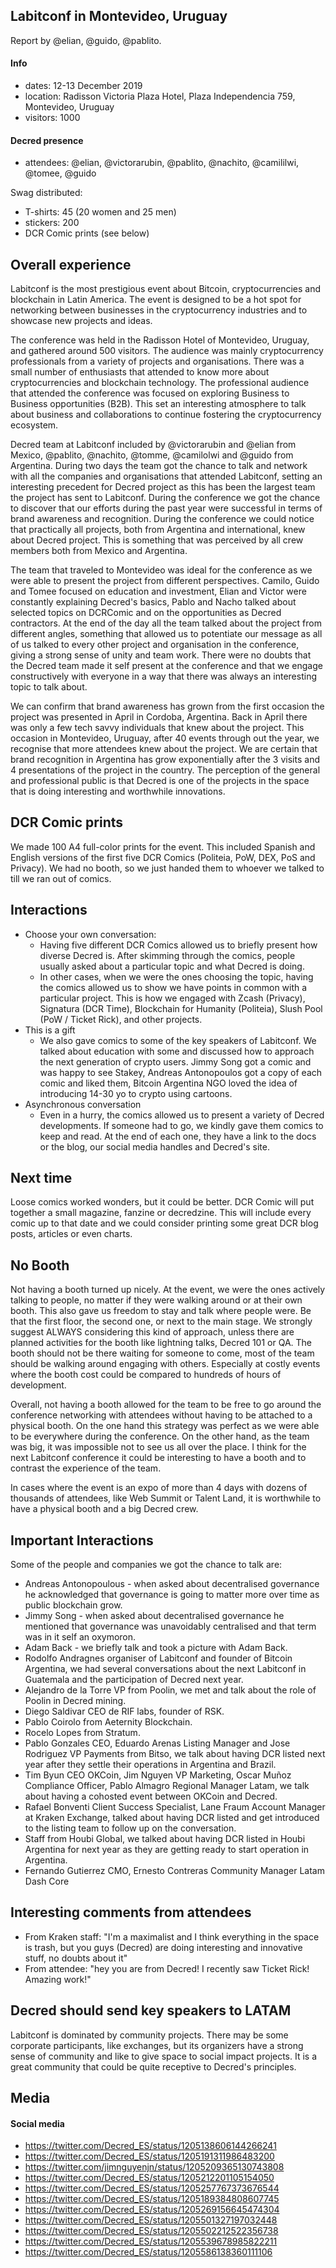 ## Labitconf in Montevideo, Uruguay

Report by @elian, @guido, @pablito.

#### Info

- dates: 12-13 December 2019
- location: Radisson Victoria Plaza Hotel, Plaza Independencia 759, Montevideo, Uruguay
- visitors: 1000

#### Decred presence

- attendees: @elian, @victorarubin, @pablito, @nachito, @camililwi, @tomee, @guido

Swag distributed:

- T-shirts: 45 (20 women and 25 men)
- stickers: 200
- DCR Comic prints (see below)

## Overall experience

Labitconf is the most prestigious event about Bitcoin, cryptocurrencies and blockchain in Latin America. The event is designed to be a hot spot for networking between businesses in the cryptocurrency industries and to showcase new projects and ideas.

The conference was held in the Radisson Hotel of Montevideo, Uruguay, and gathered around 500 visitors. The audience was mainly cryptocurrency professionals from a variety of projects and organisations. There was a small number of enthusiasts that attended to know more about cryptocurrencies and blockchain technology. The professional audience that attended the conference was focused on exploring Business to Business opportunities (B2B). This set an interesting atmosphere to talk about business and collaborations to continue fostering the cryptocurrency ecosystem.

Decred team at Labitconf included by @victorarubin and @elian from Mexico, @pablito, @nachito, @tomme, @camilolwi and @guido from Argentina. During two days the team got the chance to talk and network with all the companies and organisations that attended Labitconf, setting an interesting precedent for Decred project as this has been the largest team the project has sent to Labitconf. During the conference we got the chance to discover that our efforts during the past year were successful in terms of brand awareness and recognition. During the conference we could notice that practically all projects, both from Argentina and international, knew about Decred project. This is something that was perceived by all crew members both from Mexico and Argentina.

The team that traveled to Montevideo was ideal for the conference as we were able to present the project from different perspectives. Camilo, Guido and Tomee focused on education and investment, Elian and Victor were constantly explaining Decred's basics, Pablo and Nacho talked about selected topics on DCRComic and on the opportunities as Decred contractors. At the end of the day all the team talked about the project from different angles, something that allowed us to potentiate our message as all of us talked to every other project and organisation in the conference, giving a strong sense of unity and team work. There were no doubts that the Decred team made it self present at the conference and that we engage constructively with everyone in a way that there was always an interesting topic to talk about.

We can confirm that brand awareness has grown from the first occasion the project was presented in April in Cordoba, Argentina. Back in April there was only a few tech savvy individuals that knew about the project. This occasion in Montevideo, Uruguay, after 40 events through out the year, we recognise that more attendees knew about the project. We are certain that brand recognition in Argentina has grow exponentially after the 3 visits and 4 presentations of the project in the country. The perception of the general and professional public is that Decred is one of the projects in the space that is doing interesting and worthwhile innovations.

## DCR Comic prints

We made 100 A4 full-color prints for the event. This included Spanish and English versions of the first five DCR Comics (Politeia, PoW, DEX, PoS and Privacy). We had no booth, so we just handed them to whoever we talked to till we ran out of comics.

## Interactions

- Choose your own conversation:
  - Having five different DCR Comics allowed us to briefly present how diverse Decred is. After skimming through the comics, people usually asked about a particular topic and what Decred is doing.
  - In other cases, when we were the ones choosing the topic, having the comics allowed us to show we have points in common with a particular project. This is how we engaged with Zcash (Privacy), Signatura (DCR Time), Blockchain for Humanity (Politeia), Slush Pool (PoW / Ticket Rick), and other projects.
- This is a gift
  - We also gave comics to some of the key speakers of Labitconf. We talked about education with some and discussed how to approach the next generation of crypto users. Jimmy Song got a comic and was happy to see Stakey, Andreas Antonopoulos got a copy of each comic and liked them, Bitcoin Argentina NGO loved the idea of introducing 14-30 yo to crypto using cartoons.
- Asynchronous conversation
  - Even in a hurry, the comics allowed us to present a variety of Decred developments. If someone had to go, we kindly gave them comics to keep and read. At the end of each one, they have a link to the docs or the blog, our social media handles and Decred's site.

## Next time

Loose comics worked wonders, but it could be better. DCR Comic will put together a small magazine, fanzine or decredzine. This will include every comic up to that date and we could consider printing some great DCR blog posts, articles or even charts.

## No Booth

Not having a booth turned up nicely. At the event, we were the ones actively talking to people, no matter if they were walking around or at their own booth. This also gave us freedom to stay and talk where people were. Be that the first floor, the second one, or next to the main stage. We strongly suggest ALWAYS considering this kind of approach, unless there are planned activities for the booth like lightning talks, Decred 101 or QA. The booth should not be there waiting for someone to come, most of the team should be walking around engaging with others. Especially at costly events where the booth cost could be compared to hundreds of hours of development.

Overall, not having a booth allowed for the team to be free to go around the conference networking with attendees without having to be attached to a physical booth. On the one hand this strategy was perfect as we were able to be everywhere during the conference. On the other hand, as the team was big, it was impossible not to see us all over the place. I think for the next Labitconf conference it could be interesting to have a booth and to contrast the experience of the team.

In cases where the event is an expo of more than 4 days with dozens of thousands of attendees, like Web Summit or Talent Land, it is worthwhile to have a physical booth and a big Decred crew.

## Important Interactions

Some of the people and companies we got the chance to talk are:

- Andreas Antonopoulous - when asked about decentralised governance he acknowledged that governance is going to matter more over time as public blockchain grow.
- Jimmy Song - when asked about decentralised governance he mentioned that governance was unavoidably centralised and that term was in it self an oxymoron.
- Adam Back - we briefly talk and took a picture with Adam Back.
- Rodolfo Andragnes organiser of Labitconf and founder of Bitcoin Argentina, we had several conversations about the next Labitconf in Guatemala and the participation of Decred next year.
- Alejandro de la Torre VP from Poolin, we met and talk about the role of Poolin in Decred mining.
- Diego Saldivar CEO de RIF labs, founder of RSK.
- Pablo Coirolo from Aeternity Blockchain.
- Rocelo Lopes from Stratum.
- Pablo Gonzales CEO, Eduardo Arenas Listing Manager and Jose Rodriguez VP Payments from Bitso, we talk about having DCR listed next year after they settle their operations in Argentina and Brazil.
- Tim Byun CEO OKCoin, Jim Nguyen VP Marketing, Oscar Muñoz Compliance Officer, Pablo Almagro Regional Manager Latam, we talk about having a cohosted event between OKCoin and Decred.
- Rafael Bonventi Client Success Specialist, Lane Fraum Account Manager at Kraken Exchange, talked about having DCR listed and get introduced to the listing team to follow up on the conversation.
- Staff from Houbi Global, we talked about having DCR listed in Houbi Argentina for next year as they are getting ready to start operation in Argentina.
- Fernando Gutierrez CMO, Ernesto Contreras Community Manager Latam Dash Core

## Interesting comments from attendees

- From Kraken staff: "I'm a maximalist and I think everything in the space is trash, but you guys (Decred) are doing interesting and innovative stuff, no doubts about it"
- From attendee: "hey you are from Decred! I recently saw Ticket Rick! Amazing work!"

## Decred should send key speakers to LATAM

Labitconf is dominated by community projects. There may be some corporate participants, like exchanges, but its organizers have a strong sense of community and like to give space to social impact projects. It is a great community that could be quite receptive to Decred's principles.

## Media

#### Social media

- https://twitter.com/Decred_ES/status/1205138606144266241
- https://twitter.com/Decred_ES/status/1205191311986483200
- https://twitter.com/jimnguyenjn/status/1205209365130743808
- https://twitter.com/Decred_ES/status/1205212201105154050
- https://twitter.com/Decred_ES/status/1205257767373676544
- https://twitter.com/Decred_ES/status/1205189384808607745
- https://twitter.com/Decred_ES/status/1205269156645474304
- https://twitter.com/Decred_ES/status/1205501327197032448
- https://twitter.com/Decred_ES/status/1205502212522356738
- https://twitter.com/Decred_ES/status/1205539678985822211
- https://twitter.com/Decred_ES/status/1205586138360111106
